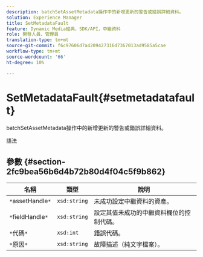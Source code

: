 ```yaml
---
description: batchSetAssetMetadata操作中的新增更新的警告或錯誤詳細資料。
solution: Experience Manager
title: SetMetadataFault
feature: Dynamic Media經典，SDK/API，中繼資料
role: 開發人員、管理員
translation-type: tm+mt
source-git-commit: f6c97606d7a4209427316d7367013ad9585a5cae
workflow-type: tm+mt
source-wordcount: '66'
ht-degree: 10%

---
```



# SetMetadataFault{#setmetadatafault}

batchSetAssetMetadata操作中的新增更新的警告或錯誤詳細資料。

語法

## 參數 {#section-2fc9bea56b6d4b72b80d4f04c5f9b862}

| 名稱 | 類型 | 說明 |
|---|---|---|
| `*`assetHandle`*` | `xsd:string` | 未成功設定中繼資料的資產。 |
| `*`fieldHandle`*` | `xsd:string` | 設定其值未成功的中繼資料欄位的控制代碼。 |
| `*`代碼`*` | `xsd:int` | 錯誤代碼。 |
| `*`原因`*` | `xsd:string` | 故障描述（純文字檔案）。 |

